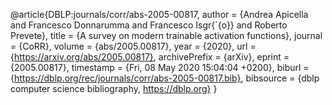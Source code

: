 @article{DBLP:journals/corr/abs-2005-00817,
  author    = {Andrea Apicella and
               Francesco Donnarumma and
               Francesco Isgr{\`{o}} and
               Roberto Prevete},
  title     = {A survey on modern trainable activation functions},
  journal   = {CoRR},
  volume    = {abs/2005.00817},
  year      = {2020},
  url       = {https://arxiv.org/abs/2005.00817},
  archivePrefix = {arXiv},
  eprint    = {2005.00817},
  timestamp = {Fri, 08 May 2020 15:04:04 +0200},
  biburl    = {https://dblp.org/rec/journals/corr/abs-2005-00817.bib},
  bibsource = {dblp computer science bibliography, https://dblp.org}
}